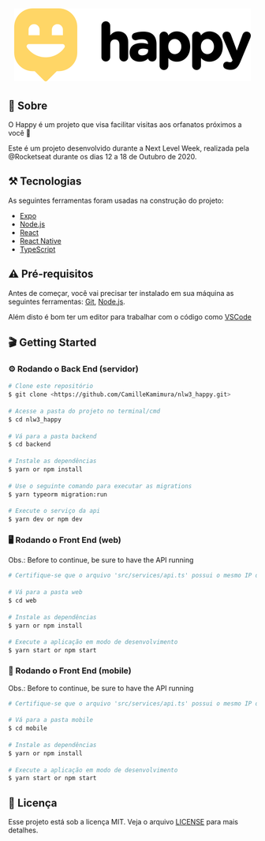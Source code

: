 <h1 align="center">
  <img alt="NextLevelWeek" title="#NextLevelWeek" src="./assets/logo.svg" />
</h1>

## 🚀 Sobre

O Happy é um projeto que visa facilitar visitas aos orfanatos próximos a você 💜

Este é um projeto desenvolvido durante a Next Level Week, realizada pela @Rocketseat durante os dias 12 a 18 de Outubro de 2020.

## ⚒️ Tecnologias

As seguintes ferramentas foram usadas na construção do projeto:

- [Expo](https://expo.io/)
- [Node.js](https://nodejs.org/en/)
- [React](https://pt-br.reactjs.org/)
- [React Native](https://reactnative.dev/)
- [TypeScript](https://www.typescriptlang.org/)

## ⚠️ Pré-requisitos

Antes de começar, você vai precisar ter instalado em sua máquina as seguintes ferramentas:
[Git](https://git-scm.com), [Node.js](https://nodejs.org/en/). 

Além disto é bom ter um editor para trabalhar com o código como [VSCode](https://code.visualstudio.com/)

## 🎬 Getting Started

### ⚙️ Rodando o Back End (servidor)

```bash
# Clone este repositório
$ git clone <https://github.com/CamilleKamimura/nlw3_happy.git>

# Acesse a pasta do projeto no terminal/cmd
$ cd nlw3_happy

# Vá para a pasta backend
$ cd backend

# Instale as dependências
$ yarn or npm install

# Use o seguinte comando para executar as migrations
$ yarn typeorm migration:run

# Execute o serviço da api 
$ yarn dev or npm dev

```

### 🖥️ Rodando o Front End (web)

Obs.: Before to continue, be sure to have the API running

```bash
# Certifique-se que o arquivo 'src/services/api.ts' possui o mesmo IP de sua API

# Vá para a pasta web
$ cd web

# Instale as dependências
$ yarn or npm install

# Execute a aplicação em modo de desenvolvimento
$ yarn start or npm start

```

### 📱 Rodando o Front End (mobile)

Obs.: Before to continue, be sure to have the API running

```bash
# Certifique-se que o arquivo 'src/services/api.ts' possui o mesmo IP de sua API

# Vá para a pasta mobile
$ cd mobile

# Instale as dependências
$ yarn or npm install

# Execute a aplicação em modo de desenvolvimento
$ yarn start or npm start

```

## 🔐 Licença
Esse projeto está sob a licença MIT. Veja o arquivo [LICENSE](https://github.com/CamilleKamimura/nlw3_happy/blob/feature/Atualiza_README/LICENSE.md "LICENSE.md") para mais detalhes.
